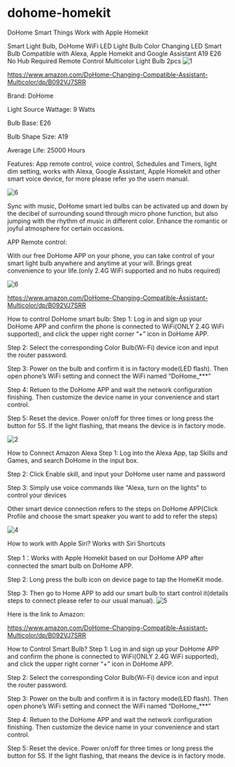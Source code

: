 # dohome-homekit
DoHome Smart Things Work with Apple Homekit

Smart Light Bulb, DoHome WiFi LED Light Bulb Color Changing LED Smart Bulb Compatible with Alexa, Apple Homekit and Google Assistant A19 E26 No Hub Required Remote Control Multicolor Light Bulb 2pcs
![1](https://user-images.githubusercontent.com/83849573/118626923-dd291c80-b7fd-11eb-9454-7794dea77795.jpg)

https://www.amazon.com/DoHome-Changing-Compatible-Assistant-Multicolor/dp/B092VJ7SRR

Brand: DoHome

Light Source Wattage: 9 Watts

Bulb Base: E26

Bulb Shape Size: A19

Average Life: 25000 Hours


Features: 
App remote control, voice control, Schedules and Timers, light dim setting, works with Alexa, Google Assistant, Apple Homekit and other smart voice device, for more please refer yo the usern manual.

![6](https://user-images.githubusercontent.com/83849573/118628785-86244700-b7ff-11eb-8f7f-0bf83b4e32a1.jpg)

Sync with music, DoHome smart led bulbs can be activated up and down by the decibel of surrounding sound through micro phone function, but also jumping with the rhythm of music in different color. Enhance the romantic or joyful atmosphere for certain occasions.

APP Remote control: 

With our free DoHome APP on your phone, you can take control of your smart light bulb anywhere and anytime at your will. Brings great convenience to your life.(only 2.4G WiFi supported and no hubs required)


![6](https://user-images.githubusercontent.com/83849573/118633668-4ad84700-b804-11eb-91ef-ddbf94744014.jpg)

https://www.amazon.com/DoHome-Changing-Compatible-Assistant-Multicolor/dp/B092VJ7SRR

How to control DoHome smart bulb:
Step 1: Log in and sign up your DoHome APP and confirm the phone is connected to WiFi(ONLY 2.4G WiFi supported), and click the upper right corner “+” icon in DoHome APP.

Step 2: Select the corresponding Color Bulb(Wi-Fi) device icon and input the router password.

Step 3: Power on the bulb and confirm it is in factory mode(LED flash). Then open phone’s WiFi setting and connect the WiFi named “DoHome_***”

Step 4: Retuen to the DoHome APP and wait the network configuration finishing. Then customize the device name in your convenience and start control.

Step 5: Reset the device. Power on/off for three times or long press the button for 5S. If the light flashing, that means the device is in factory mode.

![2](https://user-images.githubusercontent.com/83849573/118630941-9b9a7080-b801-11eb-9142-9ebb3ed87322.jpg)

How to Connect Amazon Alexa
Step 1: Log into the Alexa App, tap Skills and Games, and search DoHome in the input box.

Step 2: Click Enable skill, and input your DoHome user name and password

Step 3: Simply use voice commands like "Alexa, turn on the lights" to control your devices

Other smart device connection refers to the steps on DoHome APP(Click Profile and choose the smart speaker you want to add to refer the steps)

![4](https://user-images.githubusercontent.com/83849573/118631243-e0bea280-b801-11eb-87b8-3990737ad34c.jpg)

How to work with Apple Siri?
Works with Siri Shortcuts

Step 1：Works with Apple Homekit based on our DoHome APP after connected the smart bulb on DoHome APP.

Step 2: Long press the bulb icon on device page to tap the HomeKit mode.

Step 3: Then go to Home APP to add our smart bulb to start control it(details steps to connect please refer to our usual manual).
![5](https://user-images.githubusercontent.com/83849573/118631355-fc29ad80-b801-11eb-9e1e-f1067c3030fe.jpg)

Here is the link to Amazon:

https://www.amazon.com/DoHome-Changing-Compatible-Assistant-Multicolor/dp/B092VJ7SRR


How to Control Smart Bulb?
Step 1: Log in and sign up your DoHome APP and confirm the phone is connected to WiFi(ONLY 2.4G WiFi supported), and click the upper right corner “+” icon in DoHome APP.

Step 2: Select the corresponding Color Bulb(Wi-Fi) device icon and input the router password.

Step 3: Power on the bulb and confirm it is in factory mode(LED flash). Then open phone’s WiFi setting and connect the WiFi named “DoHome_***”

Step 4: Retuen to the DoHome APP and wait the network configuration finishing. Then customize the device name in your convenience and start control.

Step 5: Reset the device. Power on/off for three times or long press the button for 5S. If the light flashing, that means the device is in factory mode.
